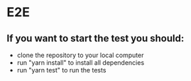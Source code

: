 # E2E
## If you want to start the test you should: 
- clone the repository to your local computer
- run "yarn install" to install all dependencies
- run "yarn test" to run the tests